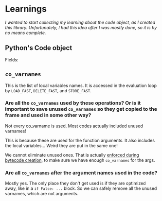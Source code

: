 # Learnings

_I wanted to start collecting my learning about the code object, as I created this library. Unfortunately, I had this idea after I was mostly done, so it is by no means complete._

## Python's Code object

Fields:

## `co_varnames`

This is the list of local variables names. It is accessed in the evaluation loop by `LOAD_FAST`, `DELETE_FAST`, and `STORE_FAST`.

### Are all the `co_varnames` used by these operations? Or is it important to save unused `co_varnames` so they get copied to the frame and used in some other way?

Not every co_varname is used. Most codes actually included unused varnames!

This is because these are used for the function arguments. It also includes the local variables...
Weird they are put in the same one!

We cannot eliminate unused ones. That is actually [enforced during bytecode creation](https://github.com/python/cpython/blob/817414321c236a77e05c621911d6f694db1262e2/Objects/codeobject.c#L185-L197), to make sure we have enough `co_varnames` for the args.

### Are all `co_varnames` after the argument names used in the code?

Mostly yes. The only place they don't get used is if they are optimized away, like in a `if False: ...` block. So we
can safely remove all the unused varnames, which are not arguments.
